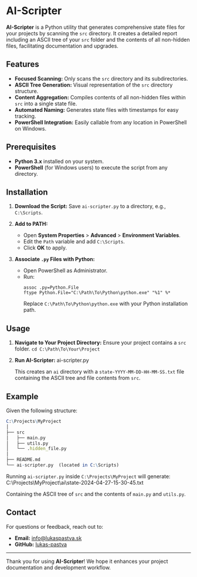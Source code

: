 # AI-Scripter

**AI-Scripter** is a Python utility that generates comprehensive state files for your projects by scanning the `src` directory. It creates a detailed report including an ASCII tree of your `src` folder and the contents of all non-hidden files, facilitating documentation and upgrades.

## Features

- **Focused Scanning:** Only scans the `src` directory and its subdirectories.
- **ASCII Tree Generation:** Visual representation of the `src` directory structure.
- **Content Aggregation:** Compiles contents of all non-hidden files within `src` into a single state file.
- **Automated Naming:** Generates state files with timestamps for easy tracking.
- **PowerShell Integration:** Easily callable from any location in PowerShell on Windows.

## Prerequisites

- **Python 3.x** installed on your system.
- **PowerShell** (for Windows users) to execute the script from any directory.

## Installation

1. **Download the Script:**
   Save `ai-scripter.py` to a directory, e.g., `C:\Scripts`.

2. **Add to PATH:**
   - Open **System Properties** > **Advanced** > **Environment Variables**.
   - Edit the `Path` variable and add `C:\Scripts`.
   - Click **OK** to apply.

3. **Associate `.py` Files with Python:**
   - Open PowerShell as Administrator.
   - Run:
     ```
     assoc .py=Python.File
     ftype Python.File="C:\Path\To\Python\python.exe" "%1" %*
     ```
     Replace `C:\Path\To\Python\python.exe` with your Python installation path.

## Usage

1. **Navigate to Your Project Directory:**
   Ensure your project contains a `src` folder. `cd C:\Path\To\Your\Project`

2. **Run AI-Scripter:**
    ai-scripter.py

    This creates an `ai` directory with a `state-YYYY-MM-DD-HH-MM-SS.txt` file containing the ASCII tree and file contents from `src`.

## Example

Given the following structure:
```mathematica
C:\Projects\MyProject
│
├── src
│   ├── main.py
│   ├── utils.py
│   └── .hidden_file.py
│
├── README.md
└── ai-scripter.py  (located in C:\Scripts)
```

Running `ai-scripter.py` inside `C:\Projects\MyProject` will generate:
C:\Projects\MyProject\ai\state-2024-04-27-15-30-45.txt

Containing the ASCII tree of `src` and the contents of `main.py` and `utils.py`.

## Contact

For questions or feedback, reach out to:

- **Email:** info@lukaspastva.sk
- **GitHub:** [lukas-pastva](https://github.com/lukas-pastva)

---

Thank you for using **AI-Scripter**! We hope it enhances your project documentation and development workflow.
